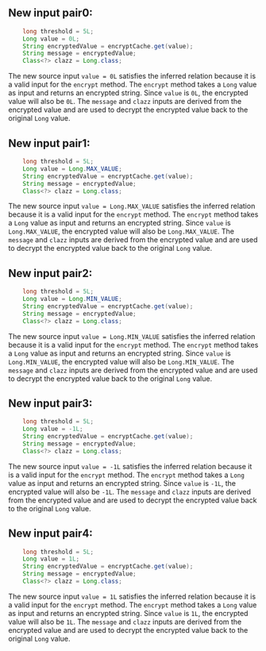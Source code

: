 ## New input pair0:
```java
    long threshold = 5L;
    Long value = 0L;
    String encryptedValue = encryptCache.get(value);
    String message = encryptedValue;
    Class<?> clazz = Long.class;
```
The new source input `value = 0L` satisfies the inferred relation because it is a valid input for the `encrypt` method. The `encrypt` method takes a `Long` value as input and returns an encrypted string. Since `value` is `0L`, the encrypted value will also be `0L`. The `message` and `clazz` inputs are derived from the encrypted value and are used to decrypt the encrypted value back to the original `Long` value.

## New input pair1:
```java
    long threshold = 5L;
    Long value = Long.MAX_VALUE;
    String encryptedValue = encryptCache.get(value);
    String message = encryptedValue;
    Class<?> clazz = Long.class;
```
The new source input `value = Long.MAX_VALUE` satisfies the inferred relation because it is a valid input for the `encrypt` method. The `encrypt` method takes a `Long` value as input and returns an encrypted string. Since `value` is `Long.MAX_VALUE`, the encrypted value will also be `Long.MAX_VALUE`. The `message` and `clazz` inputs are derived from the encrypted value and are used to decrypt the encrypted value back to the original `Long` value.

## New input pair2:
```java
    long threshold = 5L;
    Long value = Long.MIN_VALUE;
    String encryptedValue = encryptCache.get(value);
    String message = encryptedValue;
    Class<?> clazz = Long.class;
```
The new source input `value = Long.MIN_VALUE` satisfies the inferred relation because it is a valid input for the `encrypt` method. The `encrypt` method takes a `Long` value as input and returns an encrypted string. Since `value` is `Long.MIN_VALUE`, the encrypted value will also be `Long.MIN_VALUE`. The `message` and `clazz` inputs are derived from the encrypted value and are used to decrypt the encrypted value back to the original `Long` value.

## New input pair3:
```java
    long threshold = 5L;
    Long value = -1L;
    String encryptedValue = encryptCache.get(value);
    String message = encryptedValue;
    Class<?> clazz = Long.class;
```
The new source input `value = -1L` satisfies the inferred relation because it is a valid input for the `encrypt` method. The `encrypt` method takes a `Long` value as input and returns an encrypted string. Since `value` is `-1L`, the encrypted value will also be `-1L`. The `message` and `clazz` inputs are derived from the encrypted value and are used to decrypt the encrypted value back to the original `Long` value.

## New input pair4:
```java
    long threshold = 5L;
    Long value = 1L;
    String encryptedValue = encryptCache.get(value);
    String message = encryptedValue;
    Class<?> clazz = Long.class;
```
The new source input `value = 1L` satisfies the inferred relation because it is a valid input for the `encrypt` method. The `encrypt` method takes a `Long` value as input and returns an encrypted string. Since `value` is `1L`, the encrypted value will also be `1L`. The `message` and `clazz` inputs are derived from the encrypted value and are used to decrypt the encrypted value back to the original `Long` value.
